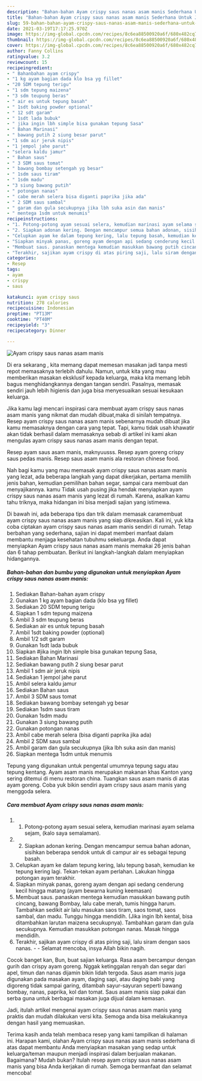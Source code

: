 ```yaml
---
description: "Bahan-bahan Ayam crispy saus nanas asam manis Sederhana Untuk Jualan"
title: "Bahan-bahan Ayam crispy saus nanas asam manis Sederhana Untuk Jualan"
slug: 59-bahan-bahan-ayam-crispy-saus-nanas-asam-manis-sederhana-untuk-jualan
date: 2021-03-19T17:17:25.970Z
image: https://img-global.cpcdn.com/recipes/8c6ea88500920a6f/680x482cq70/ayam-crispy-saus-nanas-asam-manis-foto-resep-utama.jpg
thumbnail: https://img-global.cpcdn.com/recipes/8c6ea88500920a6f/680x482cq70/ayam-crispy-saus-nanas-asam-manis-foto-resep-utama.jpg
cover: https://img-global.cpcdn.com/recipes/8c6ea88500920a6f/680x482cq70/ayam-crispy-saus-nanas-asam-manis-foto-resep-utama.jpg
author: Fanny Collins
ratingvalue: 3.2
reviewcount: 15
recipeingredient:
- " Bahanbahan ayam crispy"
- "1 kg ayam bagian dada klo bsa yg fillet"
- "20 SDM tepung terigu"
- "1 sdm tepung maizena"
- "3 sdm teupung beras"
- " air es untuk tepung basah"
- " 1sdt baking powder optional"
- " 12 sdt garam"
- " 1sdt lada bubuk"
- " jika ingin lbh simple bisa gunakan tepung Sasa"
- " Bahan Marinasi"
- " bawang putih 2 siung besar parut"
- "1 sdm air jeruk nipis"
- "1 jempol jahe parut"
- "selera kaldu jamur"
- " Bahan saus"
- " 3 SDM saus tomat"
- " bawang bombay setengah yg besar"
- " 1sdm saus tiram"
- " 1sdm madu"
- "3 siung bawang putih"
- " potongan nanas"
- " cabe merah selera bisa diganti paprika jika ada"
- " 2 SDM saus sambal"
- " garam dan gula secukupnya jika lbh suka asin dan manis"
- " mentega 1sdm untuk menumis"
recipeinstructions:
- "1. Potong-potong ayam sesuai selera, kemudian marinasi ayam selama sejam, (kalo saya semalaman)."
- "2. Siapkan adonan kering. Dengan mencampur semua bahan adonan, sisihkan beberapa sendok untuk di campur air es sebagai tepung basah."
- "Celupkan ayam ke dalam tepung kering, lalu tepung basah, kemudian ke tepung kering lagi. Tekan-tekan ayam perlahan. Lakukan hingga potongan ayam terakhir."
- "Siapkan minyak panas, goreng ayam dengan api sedang cenderung kecil hingga matang (ayam bewarna kuning keemasan)"
- "Membuat saus. panaskan mentega kemudian masukkan bawang putih cincang, bawang Bombay, lalu cabe merah, tumis hingga harum. Tambahkan sedikit air lalu masukan saos tiram, saos tomat, saos sambal, dan madu. Tunggu hingga mendidih. (Jika ingin lbh kental, bisa ditambahkan larutan maizena secukupnya). Tambahkan garam dan gula secukupnya. Kemudian masukkan potongan nanas. Masak hingga mendidih."
- "Terakhir, sajikan ayam crispy di atas piring saji, lalu siram dengan saos nanas.  Selamat mencoba, insya Allah bikin nagih."
categories:
- Resep
tags:
- ayam
- crispy
- saus

katakunci: ayam crispy saus 
nutrition: 278 calories
recipecuisine: Indonesian
preptime: "PT13M"
cooktime: "PT40M"
recipeyield: "3"
recipecategory: Dinner

---
```



![Ayam crispy saus nanas asam manis](https://img-global.cpcdn.com/recipes/8c6ea88500920a6f/680x482cq70/ayam-crispy-saus-nanas-asam-manis-foto-resep-utama.jpg)

Di era  sekarang , kita memang dapat memesan masakan jadi tanpa mesti repot memasaknya terlebih dahulu. Namun, untuk kita yang mau memberikan masakan eksklusif kepada keluarga, maka kita memang lebih bagus menghidangkannya dengan tangan sendiri. Pasalnya, memasak sendiri jauh lebih higienis dan juga bisa menyesuaikan sesuai kesukaan keluarga.

Jika kamu lagi mencari inspirasi cara membuat ayam crispy saus nanas asam manis yang nikmat dan mudah dibuat,maka di sinilah tempatnya. Resep ayam crispy saus nanas asam manis  sebenarnya mudah dibuat jika kamu memasaknya dengan cara yang tepat. Tapi, kamu tidak usah khawatir akan tidak berhasil dalam memasaknya 
sebab di artikel ini kami akan mengulas ayam crispy saus nanas asam manis dengan tepat.  

Resep ayam saus asam manis, maknyuusss. Resep ayam goreng crispy saus pedas manis. Resep saus asam manis ala restoran chinese food.

Nah bagi kamu yang mau memasak ayam crispy saus nanas asam manis yang lezat, ada beberapa langkah yang dapat dikerjakan, pertama memilih jenis bahan, kemudian pemilihan bahan segar, sampai cara membuat dan menyajikannya. kamu Tidak usah pusing jika hendak menyiapkan ayam crispy saus nanas asam manis yang lezat di rumah. Karena, asalkan kamu  tahu triknya, maka hidangan ini bisa menjadi sajian yang istimewa.

Di bawah ini, ada beberapa tips dan trik dalam memasak caramembuat ayam crispy saus nanas asam manis yang siap dikreasikan. Kali ini, yuk kita coba ciptakan ayam crispy saus nanas asam manis sendiri di rumah. Tetap berbahan yang sederhana, sajian ini dapat memberi manfaat dalam membantu menjaga kesehatan tubuhmu sekeluarga. Anda dapat menyiapkan Ayam crispy saus nanas asam manis memakai 26 jenis bahan dan 6 tahap pembuatan. Berikut ini langkah-langkah dalam menyiapkan hidangannya.

<!--inarticleads1-->

##### Bahan-bahan dan bumbu yang digunakan untuk menyiapkan Ayam crispy saus nanas asam manis:

1. Sediakan  Bahan-bahan ayam crispy
1. Gunakan 1 ‌kg ayam bagian dada (klo bsa yg fillet)
1. Sediakan 20 SDM ‌tepung terigu
1. Siapkan 1 sdm ‌tepung maizena
1. Ambil 3 sdm ‌teupung beras
1. Sediakan  ‌air es untuk tepung basah
1. Ambil  ‌1sdt baking powder (optional)
1. Ambil  ‌1/2 sdt garam
1. Gunakan  ‌1sdt lada bubuk
1. Siapkan  #jika ingin lbh simple bisa gunakan tepung Sasa,
1. Sediakan  Bahan Marinasi
1. Sediakan  ‌bawang putih 2 siung besar parut
1. Ambil 1 sdm ‌air jeruk nipis
1. Sediakan 1 jempol ‌jahe parut
1. Ambil selera ‌kaldu jamur
1. Sediakan  Bahan saus
1. Ambil  ‌3 SDM saus tomat
1. Sediakan  ‌bawang bombay setengah yg besar
1. Sediakan  ‌1sdm saus tiram
1. Gunakan  ‌1sdm madu
1. Gunakan 3 siung ‌bawang putih
1. Gunakan  ‌potongan nanas
1. Ambil  ‌cabe merah selera (bisa diganti paprika jika ada)
1. Ambil  ‌2 SDM saus sambal
1. Ambil  ‌garam dan gula secukupnya (jika lbh suka asin dan manis)
1. Siapkan  ‌mentega 1sdm untuk menumis


Tepung yang digunakan untuk pengental umumnya tepung sagu atau tepung kentang. Ayam asam manis merupakan makanan khas Kanton yang sering ditemui di menu restoran china. Tuangkan saus asam manis di atas ayam goreng. Coba yuk bikin sendiri ayam crispy saus asam manis yang menggoda selera. 

<!--inarticleads2-->

##### Cara membuat Ayam crispy saus nanas asam manis:

1. 1. Potong-potong ayam sesuai selera, kemudian marinasi ayam selama sejam, (kalo saya semalaman).
1. 2. Siapkan adonan kering. Dengan mencampur semua bahan adonan, sisihkan beberapa sendok untuk di campur air es sebagai tepung basah.
1. Celupkan ayam ke dalam tepung kering, lalu tepung basah, kemudian ke tepung kering lagi. Tekan-tekan ayam perlahan. Lakukan hingga potongan ayam terakhir.
1. Siapkan minyak panas, goreng ayam dengan api sedang cenderung kecil hingga matang (ayam bewarna kuning keemasan)
1. Membuat saus. panaskan mentega kemudian masukkan bawang putih cincang, bawang Bombay, lalu cabe merah, tumis hingga harum. Tambahkan sedikit air lalu masukan saos tiram, saos tomat, saos sambal, dan madu. Tunggu hingga mendidih. (Jika ingin lbh kental, bisa ditambahkan larutan maizena secukupnya). Tambahkan garam dan gula secukupnya. Kemudian masukkan potongan nanas. Masak hingga mendidih.
1. Terakhir, sajikan ayam crispy di atas piring saji, lalu siram dengan saos nanas. -  - Selamat mencoba, insya Allah bikin nagih.


Cocok banget kan, Bun, buat sajian keluarga. Rasa asam bercampur dengan gurih dan crispy ayam goreng. Nggak ketinggalan renyah dan segar dari apel, timun dan nanas dijamin bikin lidah tergoda. Saus asam manis juga digunakan pada masakan ayam, daging sapi, atau daging babi yang digoreng tidak sampai garing, ditambah sayur-sayuran seperti bawang bombay, nanas, paprika, kol dan tomat. Saus asam manis siap pakai dan serba guna untuk berbagai masakan juga dijual dalam kemasan. 

Jadi, itulah artikel mengenai  ayam crispy saus nanas asam manis  yang praktis dan mudah dilakukan versi kita. Semoga anda bisa melakukannya dengan hasil yang memuaskan. 

Terima kasih anda telah membaca resep yang kami tampilkan di halaman ini. Harapan kami, olahan  Ayam crispy saus nanas asam manis sederhana di atas dapat membantu Anda menyiapkan masakan yang sedap untuk keluarga/teman maupun menjadi inspirasi dalam berjualan makanan. Bagaimana? Mudah bukan? Itulah resep ayam crispy saus nanas asam manis yang bisa Anda kerjakan di rumah. Semoga bermanfaat dan selamat mencoba!


